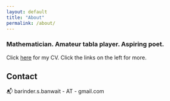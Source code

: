 ```yaml
---
layout: default
title: "About"
permalink: /about/
---
```


### Mathematician. Amateur tabla player. Aspiring poet.

Click [here](https://barinderbanwait.github.io/cv/bsb_cv.pdf) for my CV. Click the links on the left for more.

## Contact

:mailbox_with_mail: barinder.s.banwait - AT - gmail.com

<a href="https://github.com/barinderbanwait"><i class="fa-brands fa-github fa-5x"></i></a>

<a href="https://www.linkedin.com/in/barinderbanwait"><i class="fa-brands fa-linkedin fa-5x"></i></a>
